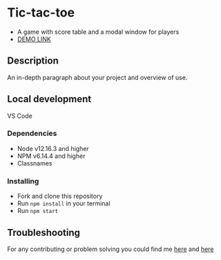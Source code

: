 # Tic-tac-toe
- A game with score table and a modal window for players
- [DEMO LINK](https://gponomarenko.github.io/tictactoe/)

## Description

An in-depth paragraph about your project and overview of use.

## Local development
VS Code

### Dependencies
* Node v12.16.3 and higher
* NPM v6.14.4 and higher
* Classnames


### Installing
* Fork and clone this repository
* Run `npm install` in your terminal
* Run `npm start`

## Troubleshooting

For any contributing or problem solving you could find me [here](https://www.linkedin.com/in/grygoriyponomarenko/) and [here](https://t.me/grygoriyponomarenko/)
